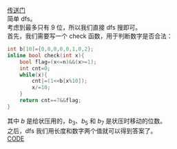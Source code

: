 [传送门](https://www.luogu.com.cn/problem/AT_abc114_c)      
简单 dfs。           
考虑到最多只有 $9$ 位，所以我们直接 dfs 搜即可。             
首先，我们需要写一个 check 函数，用于判断数字是否合法：     
```cpp
int b[10]={0,0,0,0,0,1,0,2};
inline bool check(int x){
	bool flag=(x<=n)&&(x>=1);
	int cnt=0;
	while(x){
		cnt|=(1<<b[x%10]);
		x/=10;
	}
	return cnt==7&&flag;
}
```
其中 $b$ 是给状压用的，$b_3$、$b_5$ 和 $b_7$ 是状压时移动的位数。         
之后，dfs 我们用长度和数字两个值就可以得到答案了。      
[CODE](https://www.luogu.com.cn/paste/2cxg7mo6)